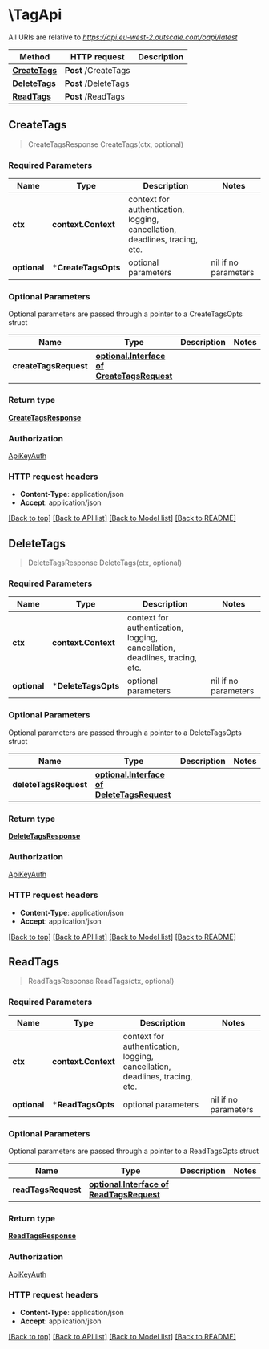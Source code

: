 # \TagApi

All URIs are relative to *https://api.eu-west-2.outscale.com/oapi/latest*

Method | HTTP request | Description
------------- | ------------- | -------------
[**CreateTags**](TagApi.md#CreateTags) | **Post** /CreateTags | 
[**DeleteTags**](TagApi.md#DeleteTags) | **Post** /DeleteTags | 
[**ReadTags**](TagApi.md#ReadTags) | **Post** /ReadTags | 



## CreateTags

> CreateTagsResponse CreateTags(ctx, optional)



### Required Parameters


Name | Type | Description  | Notes
------------- | ------------- | ------------- | -------------
**ctx** | **context.Context** | context for authentication, logging, cancellation, deadlines, tracing, etc.
 **optional** | ***CreateTagsOpts** | optional parameters | nil if no parameters

### Optional Parameters

Optional parameters are passed through a pointer to a CreateTagsOpts struct


Name | Type | Description  | Notes
------------- | ------------- | ------------- | -------------
 **createTagsRequest** | [**optional.Interface of CreateTagsRequest**](CreateTagsRequest.md)|  | 

### Return type

[**CreateTagsResponse**](CreateTagsResponse.md)

### Authorization

[ApiKeyAuth](../README.md#ApiKeyAuth)

### HTTP request headers

- **Content-Type**: application/json
- **Accept**: application/json

[[Back to top]](#) [[Back to API list]](../README.md#documentation-for-api-endpoints)
[[Back to Model list]](../README.md#documentation-for-models)
[[Back to README]](../README.md)


## DeleteTags

> DeleteTagsResponse DeleteTags(ctx, optional)



### Required Parameters


Name | Type | Description  | Notes
------------- | ------------- | ------------- | -------------
**ctx** | **context.Context** | context for authentication, logging, cancellation, deadlines, tracing, etc.
 **optional** | ***DeleteTagsOpts** | optional parameters | nil if no parameters

### Optional Parameters

Optional parameters are passed through a pointer to a DeleteTagsOpts struct


Name | Type | Description  | Notes
------------- | ------------- | ------------- | -------------
 **deleteTagsRequest** | [**optional.Interface of DeleteTagsRequest**](DeleteTagsRequest.md)|  | 

### Return type

[**DeleteTagsResponse**](DeleteTagsResponse.md)

### Authorization

[ApiKeyAuth](../README.md#ApiKeyAuth)

### HTTP request headers

- **Content-Type**: application/json
- **Accept**: application/json

[[Back to top]](#) [[Back to API list]](../README.md#documentation-for-api-endpoints)
[[Back to Model list]](../README.md#documentation-for-models)
[[Back to README]](../README.md)


## ReadTags

> ReadTagsResponse ReadTags(ctx, optional)



### Required Parameters


Name | Type | Description  | Notes
------------- | ------------- | ------------- | -------------
**ctx** | **context.Context** | context for authentication, logging, cancellation, deadlines, tracing, etc.
 **optional** | ***ReadTagsOpts** | optional parameters | nil if no parameters

### Optional Parameters

Optional parameters are passed through a pointer to a ReadTagsOpts struct


Name | Type | Description  | Notes
------------- | ------------- | ------------- | -------------
 **readTagsRequest** | [**optional.Interface of ReadTagsRequest**](ReadTagsRequest.md)|  | 

### Return type

[**ReadTagsResponse**](ReadTagsResponse.md)

### Authorization

[ApiKeyAuth](../README.md#ApiKeyAuth)

### HTTP request headers

- **Content-Type**: application/json
- **Accept**: application/json

[[Back to top]](#) [[Back to API list]](../README.md#documentation-for-api-endpoints)
[[Back to Model list]](../README.md#documentation-for-models)
[[Back to README]](../README.md)


